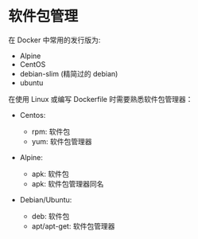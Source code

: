 # 软件包管理

在 Docker 中常用的发行版为:

* Alpine
* CentOS
* debian-slim \(精简过的 debian\)
* ubuntu

在使用 Linux 或编写 Dockerfile 时需要熟悉软件包管理器：

* Centos:

  * rpm: 软件包
  * yum: 软件包管理器

* Alpine:

  * apk: 软件包
  * apk: 软件包管理器同名

* Debian/Ubuntu:
  * deb: 软件包
  * apt/apt-get: 软件包管理器



